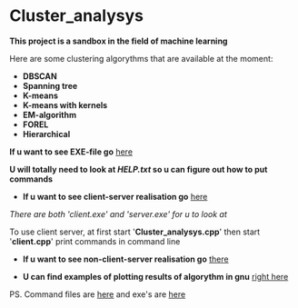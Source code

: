 # Cluster_analysys

**This project is a sandbox in the field of machine learning**

Here are some clustering algorythms that are available at the moment:

* **DBSCAN**
* **Spanning tree** 
* **K-means**
* **K-means with kernels**
* **EM-algorithm** 
* **FOREL** 
* **Hierarchical** 

**If u want to see EXE-file go** [here](https://github.com/dredddddd/Cluster_analysys/tree/main/EXE's%20(separated))

**U will totally need to look at *HELP.txt* so u can figure out how to put commands**

* **If u want to see client-server realisation go** [here](https://github.com/dredddddd/Cluster_analysys/tree/main/Client_server) 

*There are both 'client.exe' and 'server.exe' for u to look at*

To use client server, at first start '**Cluster_analysys.cpp**' then start '**client.cpp**' print commands in command line

* **If u want to see non-client-server realisation go** [there](https://github.com/dredddddd/Cluster_analysys/tree/main/non_Client_server) 

* **U can find examples of plotting results of algorythm in gnu** [right here](https://github.com/dredddddd/Cluster_analysys/tree/main/EXAMPLES)

PS. Command files are [here](https://github.com/dredddddd/Cluster_analysys/tree/main/COMMAND%20FILES) and exe's are [here](https://github.com/dredddddd/Cluster_analysys/tree/main/EXE's%20(separated))
